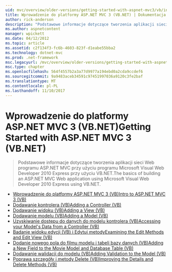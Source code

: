 ```yaml
---
uid: mvc/overview/older-versions/getting-started-with-aspnet-mvc3/vb/index
title: Wprowadzenie do platformy ASP.NET MVC 3 (VB.NET) | Dokumentacja firmy Microsoft
author: rick-anderson
description: "Podstawowe informacje dotyczące tworzenia aplikacji sieci Web programu ASP.NET MVC przy użyciu programu Microsoft Visual Web Developer 2010 Express przy użyciu VB.NET."
ms.author: aspnetcontent
manager: wpickett
ms.date: 04/12/2012
ms.topic: article
ms.assetid: c2f134f3-fc6b-4603-823f-d1eabe55bba2
ms.technology: dotnet-mvc
ms.prod: .net-framework
msc.legacyurl: /mvc/overview/older-versions/getting-started-with-aspnet-mvc3/vb
msc.type: chapter
ms.openlocfilehash: 564f4557b2a3a77d9977a194ebd0a2cda9ccdef6
ms.sourcegitcommit: 9a9483aceb34591c97451997036a9120c3fe2baf
ms.translationtype: MT
ms.contentlocale: pl-PL
ms.lasthandoff: 11/10/2017
---
```

<a name="getting-started-with-aspnet-mvc-3-vbnet"></a><span data-ttu-id="9f346-103">Wprowadzenie do platformy ASP.NET MVC 3 (VB.NET)</span><span class="sxs-lookup"><span data-stu-id="9f346-103">Getting Started with ASP.NET MVC 3 (VB.NET)</span></span>
====================
> <span data-ttu-id="9f346-104">Podstawowe informacje dotyczące tworzenia aplikacji sieci Web programu ASP.NET MVC przy użyciu programu Microsoft Visual Web Developer 2010 Express przy użyciu VB.NET.</span><span class="sxs-lookup"><span data-stu-id="9f346-104">The basics of building an ASP.NET MVC Web application using Microsoft Visual Web Developer 2010 Express using VB.NET.</span></span>


- [<span data-ttu-id="9f346-105">Wprowadzenie do platformy ASP.NET MVC 3 (VB)</span><span class="sxs-lookup"><span data-stu-id="9f346-105">Intro to ASP.NET MVC 3 (VB)</span></span>](intro-to-aspnet-mvc-3.md)
- [<span data-ttu-id="9f346-106">Dodawanie kontrolera (VB)</span><span class="sxs-lookup"><span data-stu-id="9f346-106">Adding a Controller (VB)</span></span>](adding-a-controller.md)
- [<span data-ttu-id="9f346-107">Dodawanie widoku (VB)</span><span class="sxs-lookup"><span data-stu-id="9f346-107">Adding a View (VB)</span></span>](adding-a-view.md)
- [<span data-ttu-id="9f346-108">Dodawanie modelu (VB)</span><span class="sxs-lookup"><span data-stu-id="9f346-108">Adding a Model (VB)</span></span>](adding-a-model.md)
- [<span data-ttu-id="9f346-109">Uzyskiwanie dostępu do danych do modelu kontrolera (VB)</span><span class="sxs-lookup"><span data-stu-id="9f346-109">Accessing your Model's Data from a Controller (VB)</span></span>](accessing-your-models-data-from-a-controller.md)
- [<span data-ttu-id="9f346-110">Badanie widoku edycji (VB) i Edytuj metody</span><span class="sxs-lookup"><span data-stu-id="9f346-110">Examining the Edit Methods and Edit View (VB)</span></span>](examining-the-edit-methods-and-edit-view.md)
- [<span data-ttu-id="9f346-111">Dodanie nowego pola do filmu modelu i tabeli bazy danych (VB)</span><span class="sxs-lookup"><span data-stu-id="9f346-111">Adding a New Field to the Movie Model and Database Table (VB)</span></span>](adding-a-new-field.md)
- [<span data-ttu-id="9f346-112">Dodawanie walidacji do modelu (VB)</span><span class="sxs-lookup"><span data-stu-id="9f346-112">Adding Validation to the Model (VB)</span></span>](adding-validation-to-the-model.md)
- [<span data-ttu-id="9f346-113">Poprawa szczegóły i metody Delete (VB)</span><span class="sxs-lookup"><span data-stu-id="9f346-113">Improving the Details and Delete Methods (VB)</span></span>](improving-the-details-and-delete-methods.md)

